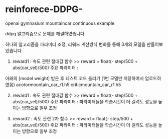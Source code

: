 # reinforece-DDPG-
openai gymnasium mountaincar continuous example

ddpg 알고리즘으로 문제를 해결하였습니다.

하나의 알고리즘을 파라미터 조정, 리워드 계산방식 변화를 통해 3개의 모델을 만들어보았습니다.

1. reward1 : 속도 관련 절대값 함수 >>  reward = float(- step/500 + abs(car_vel)/500)
   주요 파라미터 :
   
아래의 [model weight] 받은 후 테스트 코드 돌리기 (1번 모델만 저장하여서 업로드하였음)
acotormountain_car_r1.h5
criticmountain_car_r1.h5

2. reward1 : 속도 관련 절대값 함수 >>  reward = float(- step/500 + abs(car_vel)/500)
   주요 파라미터 :
   파라미터들을 학습시간이 더 걸려도 성능을 높이는 방향으로 일부 조정
   



3. reward2 : 속도 관련 2차 함수 >>  reward = float(- step/500 + abs(car_vel)/500)
   주요 파라미터 :
   파라미터들을 학습시간이 더 걸려도 성능을 높이는 방향으로 일부 조정
   

